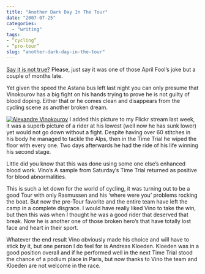 ```yaml
---
title: "Another Dark Day In The Tour"
date: "2007-07-25"
categories:
  - "writing"
tags:
- “cycling”
- “pro-tour”
slug: "another-dark-day-in-the-tour"
---
```


[Say it is not true?][1]
Please, just say it was one of those April Fool’s joke but a couple of months late.

Yet given the speed the Astana bus left last night you can only presume that Vinokourov has a big fight on his hands trying to prove he is not guilty of blood doping. Either that or he comes clean and disappears from the cycling scene as another broken dream.

 [![Alexandre Vinokourov][image-1]][2]
I added this picture to my Flickr stream last week, it was a superb picture of a rider at his lowest (well now he has sunk lower) yet would not go down without a fight.
Despite having over 60 stitches in his body he managed to tackle the Alps, then in the Time Trial he wiped the floor with every one. Two days afterwards he had the ride of his life winning his second stage.

Little did you know that this was done using some one else’s enhanced blood work.
Vino’s A sample from Saturday’s Time Trial returned as positive for blood abnormalities.

This is such a let down for the world of cycling, it was turning out to be a good Tour with only Rasmussen and his ‘where were you’ problems rocking the boat. But now the pre-Tour favorite and the entire team have left the camp in a complete disgrace.
I would have really liked Vino to take the win, but then this was when I thought he was a good rider that deserved that break. Now he is another one of those broken hero’s that have totally lost face and heart in their sport.

Whatever the end result Vino obviously made his choice and will have to stick by it, but one person I do feel for is Andreas Kloeden. Kloeden was in a good position overall and if he performed well in the next Time Trial stood the chance of a podium place in Paris, but now thanks to Vino the team and Kloeden are not welcome in the race.

[1]:	https://www.skysports.com/skysports/article/0,,1-1276844,00.html
[2]:	https://www.flickr.com/photos/70011121@N00/798828515/ "Alexandre Vinokourov"

[image-1]:	/images/798828515_c69bdb6e5c.jpg